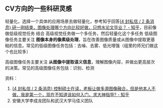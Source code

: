 ## CV方向的一些科研灵感

轻量化，选择一个具体的应用场景去做轻量化，参考知乎回答[(4 封私信 / 2 条消息) 研一刚结束，图像处理哪个方向比较好做，只想水论文毕业？ - 知乎](https://www.zhihu.com/question/608573944/answer/3090447383)，目前像做低级视觉任务 结合 高级视觉任务做一个多任务，然后轻量化这个多任务
低级图像任务主要关注 **图像本身的像素级处理**，旨在改善图像质量或从图像中提取更基础的信息。常见的低级图像任务包括：去噪、去雾、低光增强（组里的师兄们做这个也比较多）

高级图像任务主要关注 **从图像中提取语义信息**，理解图像内容，并做出更高层次的决策。常见的高级图像任务包括：识别、检测


资料：

1. [(4 封私信 / 2 条消息) 控制硕士在读，老板让做多源图像融合，但是他本人不做，我是第一个，现在不知道该如何入门，求大神指导? - 知乎](https://www.zhihu.com/question/652414246/answer/3461318559)
2. 安徽大学李成龙团队和武汉大学马佳义团队